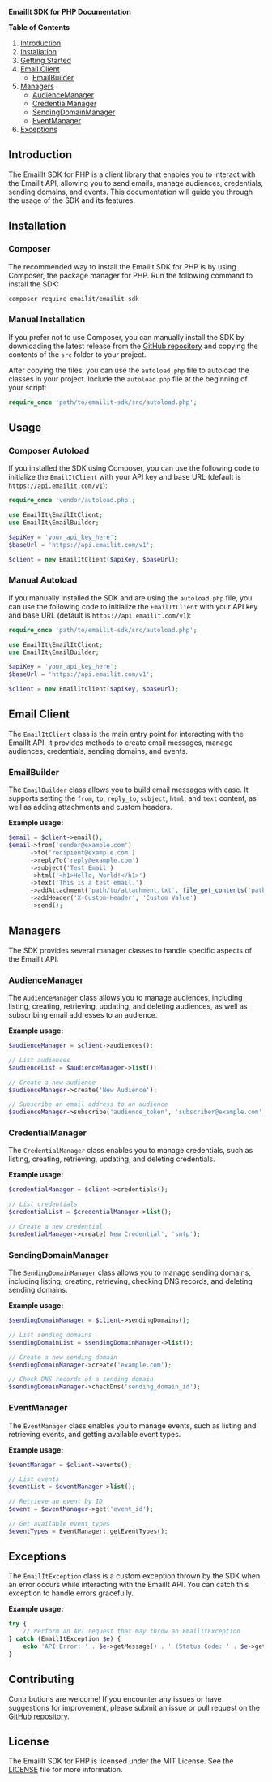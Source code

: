 **EmailIt SDK for PHP Documentation**

**Table of Contents**

1. [Introduction](#introduction)
2. [Installation](#installation)
3. [Getting Started](#getting-started)
4. [Email Client](#email-client)
   - [EmailBuilder](#emailbuilder)
5. [Managers](#managers)
   - [AudienceManager](#audience-manager)
   - [CredentialManager](#credential-manager)
   - [SendingDomainManager](#sending-domain-manager)
   - [EventManager](#event-manager)
6. [Exceptions](#exceptions)

## Introduction

The EmailIt SDK for PHP is a client library that enables you to interact with the EmailIt API, allowing you to send emails, manage audiences, credentials, sending domains, and events. This documentation will guide you through the usage of the SDK and its features.

## Installation

### Composer

The recommended way to install the EmailIt SDK for PHP is by using Composer, the package manager for PHP. Run the following command to install the SDK:

```bash
composer require emailit/emailit-sdk
```

### Manual Installation

If you prefer not to use Composer, you can manually install the SDK by downloading the latest release from the [GitHub repository](https://github.com/chalamministries/emailit-sdk) and copying the contents of the `src` folder to your project.

After copying the files, you can use the `autoload.php` file to autoload the classes in your project. Include the `autoload.php` file at the beginning of your script:

```php
require_once 'path/to/emailit-sdk/src/autoload.php';
```

## Usage

### Composer Autoload

If you installed the SDK using Composer, you can use the following code to initialize the `EmailItClient` with your API key and base URL (default is `https://api.emailit.com/v1`):

```php
require_once 'vendor/autoload.php';

use EmailIt\EmailItClient;
use EmailIt\EmailBuilder;

$apiKey = 'your_api_key_here';
$baseUrl = 'https://api.emailit.com/v1';

$client = new EmailItClient($apiKey, $baseUrl);
```

### Manual Autoload

If you manually installed the SDK and are using the `autoload.php` file, you can use the following code to initialize the `EmailItClient` with your API key and base URL (default is `https://api.emailit.com/v1`):

```php
require_once 'path/to/emailit-sdk/src/autoload.php';

use EmailIt\EmailItClient;
use EmailIt\EmailBuilder;

$apiKey = 'your_api_key_here';
$baseUrl = 'https://api.emailit.com/v1';

$client = new EmailItClient($apiKey, $baseUrl);
```

## Email Client

The `EmailItClient` class is the main entry point for interacting with the EmailIt API. It provides methods to create email messages, manage audiences, credentials, sending domains, and events.

### EmailBuilder

The `EmailBuilder` class allows you to build email messages with ease. It supports setting the `from`, `to`, `reply_to`, `subject`, `html`, and `text` content, as well as adding attachments and custom headers.

**Example usage:**

```php
$email = $client->email();
$email->from('sender@example.com')
      ->to('recipient@example.com')
      ->replyTo('reply@example.com')
      ->subject('Test Email')
      ->html('<h1>Hello, World!</h1>')
      ->text('This is a test email.')
      ->addAttachment('path/to/attachment.txt', file_get_contents('path/to/attachment.txt'), 'text/plain')
      ->addHeader('X-Custom-Header', 'Custom Value')
      ->send();
```

## Managers

The SDK provides several manager classes to handle specific aspects of the EmailIt API:

### AudienceManager

The `AudienceManager` class allows you to manage audiences, including listing, creating, retrieving, updating, and deleting audiences, as well as subscribing email addresses to an audience.

**Example usage:**

```php
$audienceManager = $client->audiences();

// List audiences
$audienceList = $audienceManager->list();

// Create a new audience
$audienceManager->create('New Audience');

// Subscribe an email address to an audience
$audienceManager->subscribe('audience_token', 'subscriber@example.com', 'First', 'Last', ['custom_field' => 'custom_value']);
```

### CredentialManager

The `CredentialManager` class enables you to manage credentials, such as listing, creating, retrieving, updating, and deleting credentials.

**Example usage:**

```php
$credentialManager = $client->credentials();

// List credentials
$credentialList = $credentialManager->list();

// Create a new credential
$credentialManager->create('New Credential', 'smtp');
```

### SendingDomainManager

The `SendingDomainManager` class allows you to manage sending domains, including listing, creating, retrieving, checking DNS records, and deleting sending domains.

**Example usage:**

```php
$sendingDomainManager = $client->sendingDomains();

// List sending domains
$sendingDomainList = $sendingDomainManager->list();

// Create a new sending domain
$sendingDomainManager->create('example.com');

// Check DNS records of a sending domain
$sendingDomainManager->checkDns('sending_domain_id');
```

### EventManager

The `EventManager` class enables you to manage events, such as listing and retrieving events, and getting available event types.

**Example usage:**

```php
$eventManager = $client->events();

// List events
$eventList = $eventManager->list();

// Retrieve an event by ID
$event = $eventManager->get('event_id');

// Get available event types
$eventTypes = EventManager::getEventTypes();
```

## Exceptions

The `EmailItException` class is a custom exception thrown by the SDK when an error occurs while interacting with the EmailIt API. You can catch this exception to handle errors gracefully.

**Example usage:**

```php
try {
    // Perform an API request that may throw an EmailItException
} catch (EmailItException $e) {
    echo 'API Error: ' . $e->getMessage() . ' (Status Code: ' . $e->getCode() . ')';
}
```

## Contributing

Contributions are welcome! If you encounter any issues or have suggestions for improvement, please submit an issue or pull request on the [GitHub repository](https://github.com/yourusername/emailit-sdk).

## License

The EmailIt SDK for PHP is licensed under the MIT License. See the [LICENSE](LICENSE) file for more information.
